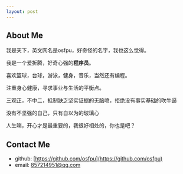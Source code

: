 ```yaml
---
layout: post
---
```


## About Me
我是天下，英文网名是osfpu，好奇怪的名字，我也这么觉得。

我是一个爱折腾，好奇心强的**程序员**。

喜欢篮球，台球，游泳，健身，音乐，当然还有编程。

注重身心健康，寻求事业与生活的平衡点。

三观正，不中二，抵制缺乏坚实证据的无脑喷，拒绝没有事实基础的吹牛逼

没有不坚强的自己，只有自以为的玻璃心

人生嘛，开心才是最重要的，我很好相处的，你也是吧？



## Contact Me

* github: [https://github.com/osfpu](https://github.com/osfpu)
* email: 857214951@qq.com
